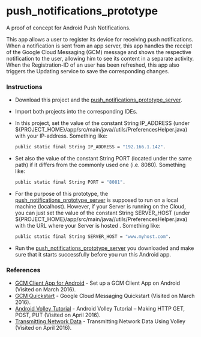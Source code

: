 # push_notifications_prototype
A proof of concept for Android Push Notifications.

This app allows a user to register its device for receiving push notifications. When a notification is sent from an app server, this app handles the receipt of the Google Cloud Messaging (GCM) message and shows the respective notification to the user, allowing him to see its content in a separate activity. When the Registration-ID of an user has been refreshed, this app also triggers the Updating service to save the corresponding changes.

### Instructions
* Download this project and the [push_notifications_prototype_server][push_notif_proto_server].

* Import both projects into the corresponding IDEs.

* In this project, set the value of the constant String IP_ADDRESS (under ${PROJECT_HOME}/app/src/main/java/<package>/utils/PreferencesHelper.java) with your IP-address. Something like:

    ```sh
    public static final String IP_ADDRESS = "192.166.1.142".
    ```
* Set also the value of the constant String PORT (located under the same path) if it differs from the commonly used one (i.e. 8080). Something like:

    ```sh
    public static final String PORT = "8081".
    ```

* For the purpose of this prototype, the [push_notifications_prototype_server][push_notif_proto_server] is supposed to run on a local machine (localhost). However, if your Server is running on the Cloud, you can just set the value of the constant String SERVER_HOST (under ${PROJECT_HOME}/app/src/main/java/<package>/utils/PreferencesHelper.java) with the URL where your Server is hosted . Something like:

    ```sh
    public static final String SERVER_HOST = "www.myhost.com".
    ```
 
 * Run the [push_notifications_prototype_server][push_notif_proto_server] you downloaded and make sure that it starts successfully before you run this Android app.
 
### References
* [GCM Client App for Android] - Set up a GCM Client App on Android (Visited on March 2016).
* [GCM Quickstart] - Google Cloud Messaging Quickstart (Visited on March 2016).
* [Android Volley Tutorial] - Android Volley Tutorial – Making HTTP GET, POST, PUT (Visited on April 2016).
* [Transmitting Network Data] - Transmitting Network Data Using Volley (Visited on April 2016).


[//]: # (These are reference links used in the body of this note)
   [push_notif_proto_server]: <https://github.com/ibalejandro/push_notifications_prototype_server>
   [GCM Client App for Android]: <https://developers.google.com/cloud-messaging/android/client#sample-register>
   [GCM Quickstart]: <https://github.com/googlesamples/google-services/tree/master/android/gcm>
   [Android Volley Tutorial]: <http://www.itsalif.info/content/android-volley-tutorial-http-get-post-put>
   [Transmitting Network Data]: <http://developer.android.com/intl/es/training/volley/index.html>
